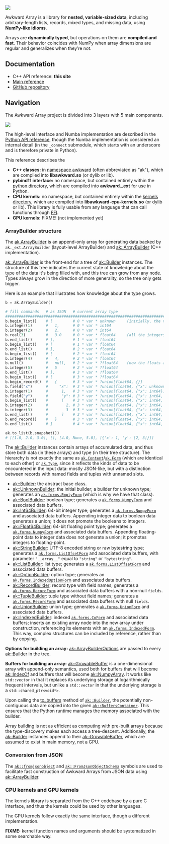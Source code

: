 [![](https://raw.githubusercontent.com/scikit-hep/awkward-1.0/main/docs-img/logo/logo-300px.png)](https://github.com/scikit-hep/awkward-1.0)

Awkward Array is a library for **nested, variable-sized data**, including arbitrary-length lists, records, mixed types, and missing data, using **NumPy-like idioms**.

Arrays are **dynamically typed**, but operations on them are **compiled and fast**. Their behavior coincides with NumPy when array dimensions are regular and generalizes when they’re not.

## Documentation

   * C++ API reference: **this site**
   * [Main reference](../../index.html)
   * [GitHub repository](https://github.com/scikit-hep/awkward-1.0)

## Navigation

The Awkward Array project is divided into 3 layers with 5 main components.

<img src="awkward-1-0-layers.svg" style="max-width: 500px">

The high-level interface and Numba implementation are described in the [Python API reference](../../index.html), though the Numba implementation is considered an internal detail (in the `_connect` submodule, which starts with an underscore and is therefore private in Python).

This reference describes the

   * **C++ classes:** in [namespace awkward](namespaceawkward.html) (often abbreviated as "ak"), which are compiled into **libawkward.so** (or dylib or lib).
   * **pybind11 interface:** no namespace, but contained entirely within the [python directory](dir_91f33a3f1dd6262845ebd1570075970c.html), which are compiled into **awkward._ext** for use in Python.
   * **CPU kernels:** no namespace, but contained entirely within the [kernels directory](dir_6225843069e7cc68401bbec110a1667f.html), which are compiled into **libawkward-cpu-kernels.so** (or dylib or lib). This library is fully usable from any language that can call functions through [FFI](https://en.wikipedia.org/wiki/Foreign_function_interface).
   * **GPU kernels:** FIXME! (not implemented yet)

### ArrayBuilder structure

The [ak.ArrayBuilder](../../reference/generated/ak.ArrayBuilder.html) is an append-only array for generating data backed by `ak._ext.ArrayBuilder` (layout-level ArrayBuilder) and [ak::ArrayBuilder](classawkward_1_1ArrayBuilder.html) (C++ implementation).

[ak::ArrayBuilder](classawkward_1_1ArrayBuilder.html) is the front-end for a tree of [ak::Builder](classawkward_1_1Builder.html) instances. The structure of this tree indicates the current state of knowledge about the type of the data it's being filled with, and this tree can grow from any node. Types always grow in the direction of more generality, so the tree only gets bigger.

Here is an example that illustrates how knowledge about the type grows.

```python
b = ak.ArrayBuilder()

# fill commands   # as JSON   # current array type
##########################################################################################
b.begin_list()    # [         # 0 * var * unknown     (initially, the type is unknown)
b.integer(1)      #   1,      # 0 * var * int64
b.integer(2)      #   2,      # 0 * var * int64
b.real(3)         #   3.0     # 0 * var * float64     (all the integers have become floats)
b.end_list()      # ],        # 1 * var * float64
b.begin_list()    # [         # 1 * var * float64
b.end_list()      # ],        # 2 * var * float64
b.begin_list()    # [         # 2 * var * float64
b.integer(4)      #   4,      # 2 * var * float64
b.null()          #   null,   # 2 * var * ?float64    (now the floats are nullable)
b.integer(5)      #   5       # 2 * var * ?float64
b.end_list()      # ],        # 3 * var * ?float64
b.begin_list()    # [         # 3 * var * ?float64
b.begin_record()  #   {       # 3 * var * ?union[float64, {}]
b.field("x")      #     "x":  # 3 * var * ?union[float64, {"x": unknown}]
b.integer(1)      #      1,   # 3 * var * ?union[float64, {"x": int64}]
b.field("y")      #      "y": # 3 * var * ?union[float64, {"x": int64, "y": unknown}]
b.begin_list()    #      [    # 3 * var * ?union[float64, {"x": int64, "y": var * unknown}]
b.integer(2)      #        2, # 3 * var * ?union[float64, {"x": int64, "y": var * int64}]
b.integer(3)      #        3  # 3 * var * ?union[float64, {"x": int64, "y": var * int64}]
b.end_list()      #      ]    # 3 * var * ?union[float64, {"x": int64, "y": var * int64}]
b.end_record()    #   }       # 3 * var * ?union[float64, {"x": int64, "y": var * int64}]
b.end_list()      # ]         # 4 * var * ?union[float64, {"x": int64, "y": var * int64}]

ak.to_list(b.snapshot())
# [[1.0, 2.0, 3.0], [], [4.0, None, 5.0], [{'x': 1, 'y': [2, 3]}]]
```

The [ak::Builder](classawkward_1_1Builder.html) instances contain arrays of accumulated data, and thus store both data (in these arrays) and type (in their tree structure). The hierarchy is not exactly the same as [`ak.Content`](../../reference/generated/ak.contents.Content.html)/[`ak.Form`](../../reference/generated/ak.forms.Form.html) (which are identical to each other) or [`ak.Type`](../../reference/generated/ak.types.Type.html), since it reflects the kinds of data to be encountered in the input data: mostly JSON-like, but with a distinction between records with named fields and tuples with unnamed slots.

   * [ak::Builder](classawkward_1_1Builder.html): the abstract base class.
   * [ak::UnknownBuilder](classawkward_1_1UnknownBuilder.html): the initial builder; a builder for unknown type; generates an [`ak.forms.EmptyForm`](../../reference/generated/ak.forms.EmptyForm.html) (which is why we have that class).
   * [ak::BoolBuilder](classawkward_1_1BoolBuilder.html): boolean type; generates a [`ak.forms.NumpyForm`](../../reference/generated/ak.forms.NumpyForm.html) and associated data buffers.
   * [ak::Int64Builder](classawkward_1_1Int64Builder.html): 64-bit integer type; generates a [`ak.forms.NumpyForm`](../../reference/generated/ak.forms.NumpyForm.html) and associated data buffers. Appending integer data to boolean data generates a union; it does not promote the booleans to integers.
   * [ak::Float64Builder](classawkward_1_1Float64Builder.html): 64-bit floating point type; generates a [`ak.forms.NumpyForm`](../../reference/generated/ak.forms.NumpyForm.html) and associated data buffers. Appending floating-point data to integer data does not generate a union; it promotes integers to floating-point.
   * [ak::StringBuilder](classawkward_1_1StringBuilder.html): UTF-8 encoded string or raw bytestring type; generates a [`ak.forms.ListOfsetForm`](../../reference/generated/ak.forms.ListOfsetForm.html) and associated data buffers, with parameter `"__array__"` equal to `"string"` or `"bytestring"`.
   * [ak::ListBuilder](classawkward_1_1ListBuilder.html): list type; generates a [`ak.forms.ListOffsetForm`](../../reference/generated/ak.forms.ListOffsetForm.html) and associated data buffers.
   * [ak::OptionBuilder](classawkward_1_1OptionBuilder.html): option type; generates an [`ak.forms.IndexedOptionForm`](../../reference/generated/ak.forms.IndexedOptionForm.html) and associated data buffers.
   * [ak::RecordBuilder](classawkward_1_1RecordBuilder.html): record type with field names; generates a [`ak.forms.RecordForm`](../../reference/generated/ak.forms.RecordForm.html) and associated data buffers with a non-null `fields`.
   * [ak::TupleBuilder](classawkward_1_1TupleBuilder.html): tuple type without field names; generates a [`ak.forms.RecordForm`](../../reference/generated/ak.forms.RecordForm.html) and associated data buffers with null `fields`.
   * [ak::UnionBuilder](classawkward_1_1UnionBuilder.html): union type; generates a [`ak.forms.UnionForm`](../../reference/generated/ak.forms.UnionForm.html) and associated data buffers.
   * [ak::IndexedBuilder](classawkward_1_1IndexedBuilder.html): indexed [`ak.forms.CoForm`](../../reference/generated/ak.forms.CoForm.html) and associated data buffers; inserts an existing array node into the new array under construction, referencing its elements with an [`ak.forms.IndexedForm`](../../reference/generated/ak.forms.IndexedForm.html). This way, complex structures can be included by reference, rather than by copying.

**Options for building an array:** [ak::ArrayBuilderOptions](classawkward_1_1ArrayBuilderOptions.html) are passed to every [ak::Builder](classawkward_1_1Builder.html) in the tree.

**Buffers for building an array:** [ak::GrowableBuffer<T>](classawkward_1_1GrowableBuffer.html) is a one-dimensional array with append-only semantics, used both for buffers that will become [ak::IndexOf<T>](classawkward_1_1IndexOf.html) and buffers that will become [ak::NumpyArray](classawkward_1_1NumpyArray.html). It works like `std::vector` in that it replaces its underlying storage at logarithmically frequent intervals, but unlike a `std::vector` in that the underlying storage is a `std::shared_ptr<void*>`.

Upon calling the [to_buffers](classawkward_1_1Builder.html#a24ef6967f0648462def1c03e00e8a610) method of [`ak::Builder`](classawkward_1_1Builder.html), the potentially non-contiguous data are copied into the given [`ak::BuffersContainer`](classawkward_1_1BuffersContainer.html). This ensures that the Python runtime manages the memory associated with the builder.

Array building is not as efficient as computing with pre-built arrays because the type-discovery makes each access a tree-descent. Additionally, the [ak::Builder](classawkward_1_1Builder.html) instances append to their [ak::GrowableBuffer<T>](classawkward_1_1GrowableBuffer.html), which are assumed to exist in main memory, not a GPU.


### Conversion from JSON

The [`ak::fromjsonobject`](namespaceawkward.html#a8f042641c01a0ec3206b2f169d3a396b) and [`ak::FromJsonObjectSchema`](classawkward_1_1FromJsonObjectSchema.html) symbols are used to facilitate fast construction of Awkward Arrays from JSON data using [ak::ArrayBuilder](classawkward_1_1ArrayBuilder.html). 

### CPU kernels and GPU kernels

The kernels library is separated from the C++ codebase by a pure C interface, and thus the kernels could be used by other languages.

The GPU kernels follow exactly the same interface, though a different implementation.

**FIXME:** kernel function names and arguments should be systematized in some searchable way.

